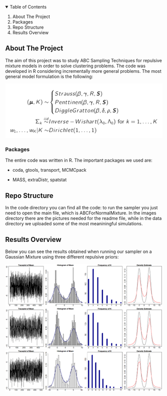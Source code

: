 
<!-- TABLE OF CONTENTS -->
<details open="open">
  <summary>Table of Contents</summary>
  <ol>
    <li><a> About The Project</a> </li>
    <li><a> Packages</a></li>
    <li><a> Repo Structure</a></li>
    <li><a> Results Overview</a></li>
  </ol>
</details>


<!-- ABOUT THE PROJECT -->
## About The Project

The aim of this project was to study ABC Sampling Techniques for repulsive mixture models in order to solve clustering problems. The code was developed in R considering incrementally more general problems. The most general model formulation is the following:

![alt text](images/forMD1.png)

### Packages

The entire code was written in R. The important packages we used are:
* coda, gtools, transport, MCMCpack

* MASS, extraDistr, spatstat
 
## Repo Structure

In the code directory you can find all the code: to run the sampler you just need to open the main file, which is ABCForNormalMixture. In the images directory there are the pictures needed for the readme file, while in the data directory we uploaded some of the most meaniningful simulations.


## Results Overview

Below you can see the results obtained when running our sampler on a Gaussian Mixture using three different repulsive priors:

 <img src="images/forMD2.png" width="100%" height="50%">
 <img src="images/forMD3.png" width="100%" height="50%">
 <img src="images/forMD4.png" width="100%" height="50%">
